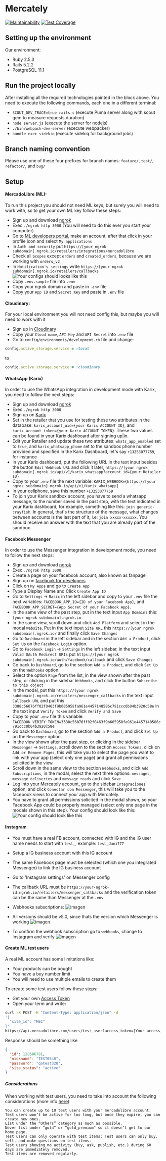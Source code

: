 # Mercately  
[![Maintainability](https://api.codeclimate.com/v1/badges/439ed5a23d7af6e1d4da/maintainability)](https://codeclimate.com/repos/5d94b45a3bf77409dc002e04/maintainability)
[![Test Coverage](https://api.codeclimate.com/v1/badges/439ed5a23d7af6e1d4da/test_coverage)](https://codeclimate.com/repos/5d94b45a3bf77409dc002e04/test_coverage)

## Setting up the environment

Our environment:
* Ruby 2.5.3
* Rails 5.2.2
* PostgreSQL 11.1

## Run the project locally

After installing all the required technologies pointed in the block above. You need to execute the
following commands, each one in a different terminal:

* `SCOUT_DEV_TRACE=true rails s` (execute Puma server along with scout gem to measure requests duration)
* `node server.js` (execute the server for nodejs)
* `./bin/webpack-dev-server` (execute webpacker)
* `bundle exec sidekiq` (execute sidekiq for background jobs)

## Branch naming convention
Please use one of these four prefixes for branch names: `feature/`, `test/`, `refactor/`, and `bug/`

## Setup

#### MercadoLibre (ML):
To run this project you should not need ML keys, but surely you will need to work with, so to get your own ML key follow these steps:
- Sign up and download [ngrok](https://ngrok.com/download)
- Exec `./ngrok http 3000` (You will need to do this ever you start your computer)
- Go to [ML developers portal](https://developers.mercadolibre.com.ec/), make an account, after that click in your profile icon and select `My applications`
- In `Auth and security` put `https://[your ngrok subdomain].ngrok.io/retailers/integrations/mercadolibre`
- Check all `Scopes` except `orders` and `created_orders`, because we are working with `orders_v2`
- In `Notification's settings` write `https://[your ngrok subdomain].ngrok.io/retailers/callbacks`
![Your configs should looks like this](https://i.imgur.com/gbFD0v9.png)
- Copy `.env.sample` file into `.env`
- Copy your ngrok domain and paste in `.env` file
- Copy your `App ID` and `Secret Key` and paste in `.env` file

#### Cloudinary:
For your local environment you will not need config this, but maybe you will need to work with it
- Sign up in [Cloudinary](https://cloudinary.com)
- Copy your `Cloud name`, `API Key` and `API Secret` into `.env` file
- Go to `config/environments/development.rb` file and change:
```ruby
config.active_storage.service = :local
```
to
```ruby
config.active_storage.service = :cloudinary
```

#### WhatsApp (Karix)
In order to use the WhatsApp integration in development mode with Karix, you need to follow the next steps:

- Sign up and download [ngrok](https://ngrok.com/download)
- Exec `./ngrok http 3000`
- Sign up on [Karix](https://www.karix.io/)
- Set in the retailer that you use for testing these two attributes in the database: `karix_account_uid={your Karix ACCOUNT ID}`, and `karix_account_token={your Karix ACCOUNT TOKEN}`. These two values can be found in your Karix dashboard after signing up|in.
- Edit your Retailer and update these two attributes: `whats_app_enabled` set to `true`, and `karix_whatsapp_phone` set to the sandbox phone number provided and specified in the Karix Dashboard, let's say `+13253077759`, for instance
- In your Karix dashboard, put the following URL in the text input besides the button `Edit Webhook URL` and click it later, `https://[your ngrok subdomain].ngrok.io/api/v1/karix_whatsapp?account_id={your Retailer ID}`
- Copy to your `.env` file the next variable: `KARIX_WEBHOOK={https://[your ngrok subdomain].ngrok.io/api/v1/karix_whatsapp}`
- In your cellphone, save this number `+13253077759`
- To join your Karix sandbox account, you have to send a whatsapp message, to the number saved in the past step, with the text indicated in your Karix dashboard, for example, something like this: `join generic-crayfish`. In general, that's the structure of the message, what changes between accounts is the last part of it, i.e: `join xxxxx-xxxxxx`. You should receive an answer with the text that you are already part of the sandbox.

#### Facebook Messenger
In order to use the Messenger integration in development mode, you need to follow the next steps:

- Sign up and download [ngrok](https://ngrok.com/download)
- Exec `./ngrok http 3000`
- Create a page on your facebook account, also known as fanpage
- Sign up on [facebook for developers](https://developers.facebook.com/)
- Click on `My Apps` and go to `Create App`
- Type a Display Name and Click `Create App ID`
- Go to `Settings` -> `Basic` in the left sidebar and copy to your `.env` file the next variables: `FACEBOOK_APP_ID={ID of your Facebook App}`, and `FACEBOOK_APP_SECRET={App Secret of your Facebook App}`.
- In the same view of the past step, put in the text input `App Domains` this: `[your ngrok subdomain].ngrok.io`
- In the same view, scroll down and click `Add Platform` and select in the modal `Website`. Put in the text input `Site URL` this `https://[your ngrok subdomain].ngrok.io/` and finally click `Save Changes`
- Go to `Dashboard` in the left sidebar and in the section `Add a Product`, click `Set Up` on the `Facebook Login` option.
- Go to `Facebook Login` -> `Settings` in the left sidebar, in the text input `Valid OAuth Redirect URIs` put `https://[your ngrok subdomain].ngrok.io/auth/facebook/callback` and click `Save Changes`
- Go back to `Dashboard`, go to the section `Add a Product`, and click `Set Up` on the `Webhooks` option.
- Select the option `Page` from the list, in the view shown after the past step, or clicking in the sidebar `Webhooks`, and click the button `Subscribe to this object`
- In the modal, put this `https://[your ngrok subdomain].ngrok.io/retailers/messenger_callbacks` in the text input `Callback URL` and put this `3388c56076ff02f0463f9b605958fa961e4457148586c791ccc0b04b3920c58e` in the text input `Verify Token` and click `Verify and Save`
- Copy to your `.env` file this variable: `FACEBOOK_VERIFY_TOKEN=3388c56076ff02f0463f9b605958fa961e4457148586c791ccc0b04b3920c58e`
- Go back to `Dashboard`, go to the section `Add a Product`, and click `Set Up` on the `Messenger` option.
- In the view shown after the past step, or clicking in the sidebar `Messenger` -> `Settings`, scroll down to the section `Access Tokens`, click on `Add or Remove Pages`, this will take you to select the page you want to link with your app (select only one page) and grant all permissions solicited in the view.
- Scroll down in the same view to the section `Webhooks`, and click `Add Subscriptions`, in the modal, select the next three options: `messages`, `message_deliveries` and `message_reads` and click `Save`
- Log into your Mercately account, go to the sidebar `Integraciones` option, and click `Conectar con Messenger`, this will take you to the facebook views to connect your app with Mercately.
- You have to grant all permissions solicited in the modal shown, so your Facebook App could be properly managed (select only one page in the modals shown in this step). Your config should look like this:
![Your config should look like this](https://i.imgur.com/KPp7Z21.png)

#### Instagram

- You must have a real FB account, connected with IG and the IG user name needs to start with `test_`, example: `test_dani777`
- Setup a IG business account with this IG account
- The same Facebook page must be selected (which one you integrated Messenger) to link the IG business account

- Go to 'Instagram settings' on Messenger config
- The callback URL must be `https://your-ngrok-id.ngrok.io/retailers/messenger_callbacks` and the verification token can be the same than Messenger at the `.env`
- Webhooks subscriptions:
![imagen](https://user-images.githubusercontent.com/20261354/128394645-e122fc63-7071-4cca-843e-7ac5bbca7d22.png)
- All versions should be v5.0, since thats the version which Messenger is working
![imagen](https://user-images.githubusercontent.com/20261354/128395101-691cc616-ebca-4b99-9672-97c94b6972c9.png)
- To confirm the webhook subscription go to `webhooks`, change to Instagram and verify
![imagen](https://user-images.githubusercontent.com/20261354/128395410-66dbda32-652e-407b-86a3-9800cfb4a46f.png)

#### Create ML test users
A real ML account has some limitations like:
- Your products can be bought
- You have a buy number limit
- You will need to use multiple emails to create them

To create some test users follow these steps:
- Get your own [Access Token](https://developers.mercadolibre.com.ec/en_us/authentication-and-authorization#token)
- Open your term and write:
```sh
curl -X POST -H "Content-Type: application/json" -d
'{
  "site_id": "MEC"
}'
https://api.mercadolibre.com/users/test_user?access_token=[Your access_token]
```
Response should be something like:
```json
{
  "id": 120506781,
  "nickname": "TEST0548",
  "password": "qatest328",
  "site_status": "active"
}
```

##### Considerations
When working with test users, you need to take into account the following considerations (more info [here](https://developers.mercadolibre.com.ec/en_us/start-testing)):

    You can create up to 10 test users with your mercadolibre account.
    Test users won’t be active for too long, but once they expire, you can create new ones.
    List under the “Others” category as much as possible.
    Never list under “gold” or “gold_premium” so it doesn’t get to our home page.
    Test users can only operate with test items: Test users can only buy, sell, and make questions on test items.
    Test users showing no activity (buy, ask, publish, etc.) during 60 days are immediately removed.
    Test items are removed regularly.
